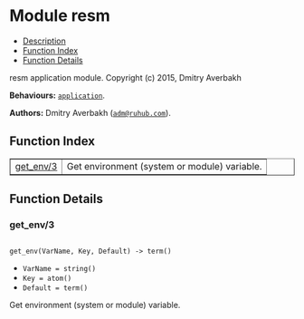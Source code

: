 

# Module resm #
* [Description](#description)
* [Function Index](#index)
* [Function Details](#functions)



resm application module.
Copyright (c) 2015, Dmitry Averbakh

__Behaviours:__ [`application`](application.md).

__Authors:__ Dmitry Averbakh ([`adm@ruhub.com`](mailto:adm@ruhub.com)).
<a name="index"></a>

## Function Index ##


<table width="100%" border="1" cellspacing="0" cellpadding="2" summary="function index"><tr><td valign="top"><a href="#get_env-3">get_env/3</a></td><td>
Get environment (system or module) variable.</td></tr></table>


<a name="functions"></a>

## Function Details ##

<a name="get_env-3"></a>

### get_env/3 ###


<pre><code>
get_env(VarName, Key, Default) -&gt; term()
</code></pre>

<ul class="definitions"><li><code>VarName = string()</code></li><li><code>Key = atom()</code></li><li><code>Default = term()</code></li></ul>


Get environment (system or module) variable.
